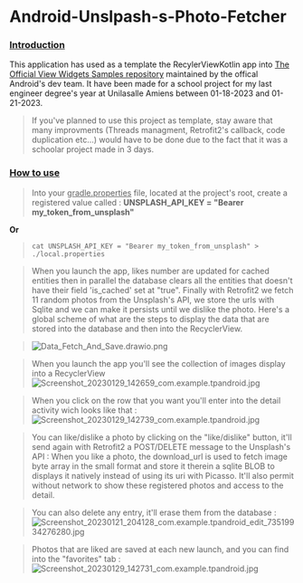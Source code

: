 # Android-Unslpash-s-Photo-Fetcher

<h3><u><b> Introduction</b></u> </h3>
<p> 
This application has used as a template the RecylerViewKotlin app into <a href="https://github.com/android/views-widgets-samples">The Official View Widgets Samples repository</a> maintained by the offical Android's dev team.
It have been made for a school project for my last engineer degree's year at Unilasalle Amiens between 01-18-2023 and 01-21-2023. 

>If you've planned to use this project as template, stay aware that many improvments (Threads managment, Retrofit2's callback, code duplication etc...) would have to be done due to the fact that it was a schoolar project made in 3 days.

</p>

<h3><u><b> How to use</b></u> </h3>

<p>

> Into your <u>gradle.properties</u> file, located at the project's root, create a registered value called : <b>UNSPLASH_API_KEY = "Bearer my_token_from_unsplash"</b>

<b>Or</b>

> ```shell
> cat UNSPLASH_API_KEY = "Bearer my_token_from_unsplash" > ./local.properties
> ```

> When you launch the app, likes number are updated for cached entities then in parallel the database clears all the entities that doesn't have their field 'is_cached' set at "true".
> Finally with Retrofit2 we fetch 11 random photos from the Unsplash's API, we store the urls with Sqlite and we can make it persists until we dislike the photo.
> Here's a global scheme of what are the steps to display the data that are stored into the database and then into the RecyclerView.

> ![Data_Fetch_And_Save.drawio.png](Documentation%2FImages%2FData_Fetch_And_Save.drawio.png)

> When you launch the app you'll see the collection of images display into a RecyclerView
> <img alt="Screenshot_20230129_142659_com.example.tpandroid.jpg" src="Documentation/Images/v2/Screenshot_20230129_142659_com.example.tpandroid.jpg" title="Launch screen"/>

> When you click on the row that you want you'll enter into the detail activity wich looks like that :
> ![Screenshot_20230129_142739_com.example.tpandroid.jpg](Documentation/Images/v2/Screenshot_20230129_142739_com.example.tpandroid.jpg)

> You can like/dislike a photo by clicking on the "like/dislike" button, it'll send again with Retrofit2 a POST/DELETE message to the Unsplash's API :
> When you like a photo, the download_url is used to fetch image byte array in the small format and store it therein a sqlite BLOB to displays 
> it natively instead of using its uri with Picasso. 
> It'll also permit without network to show these registered photos and access to the detail. 

> You can also delete any entry, it'll erase them from the database :
> ![Screenshot_20230121_204128_com.example.tpandroid_edit_73519934276280.jpg](Documentation%2FImages%2FScreenshot_20230121_204128_com.example.tpandroid_edit_73519934276280.jpg)

> Photos that are liked are saved at each new launch, and you can find into the "favorites" tab :
> <img alt="Screenshot_20230129_142731_com.example.tpandroid.jpg" src="Documentation/Images/v2/Screenshot_20230129_142731_com.example.tpandroid.jpg" title="Favorites tab"/>
> 
</p>
